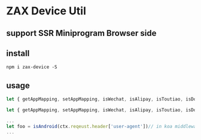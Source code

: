 # ZAX Device Util
## support SSR Miniprogram Browser side

## install

``` base
npm i zax-device -S
```

## usage

``` javascript
let { getAppMapping, setAppMapping, isWechat, isAlipay, isToutiao, isDouyin, isApp, isMiniApp, isAndroid, isIOS, isClientSide, isServerSide, isWechatMiniprogram, isAlipayMiniprogram, isBytedanceMiniprogram, isBaiduMiniprogram, webviewMapping } = require('zax-device')

let { getAppMapping, setAppMapping, isWechat, isAlipay, isToutiao, isDouyin, isApp, isMiniApp, isAndroid, isIOS, isClientSide, isServerSide, isWechatMiniprogram, isAlipayMiniprogram, isBytedanceMiniprogram, isBaiduMiniprogram, webviewMapping } from 'zax-device'

...
let foo = isAndroid(ctx.reqeust.header['user-agent'])// in koa middleware way
...
```
